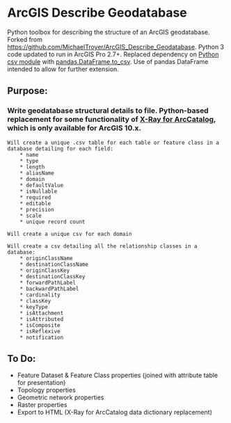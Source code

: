# ArcGIS Describe Geodatabase
Python toolbox for describing the structure of an ArcGIS geodatabase. Forked from https://github.com/MichaelTroyer/ArcGIS_Describe_Geodatabase.
Python 3 code updated to run in ArcGIS Pro 2.7+.
Replaced dependency on [Python csv module](https://docs.python.org/3/library/csv.html) with [pandas.DataFrame.to_csv](https://pandas.pydata.org/pandas-docs/stable/reference/api/pandas.DataFrame.to_csv.html). Use of pandas DataFrame intended to allow for further extension.

## Purpose:
### Write geodatabase structural details to file. Python-based replacement for some functionality of [X-Ray for ArcCatalog](https://www.arcgis.com/home/item.html?id=9ea218ff575f4a5195e01a2cae03a0ae), which is only available for ArcGIS 10.x.

    Will create a unique .csv table for each table or feature class in a database detailing for each field:
        * name
        * type
        * length
        * aliasName
        * domain
        * defaultValue
        * isNullable
        * required
        * editable
        * precision
        * scale
        * unique record count
        
    Will create a unique csv for each domain
    
    Will create a csv detailing all the relationship classes in a database:
        * originClassName
        * destinationClassName
        * originClassKey
        * destinationClassKey
        * forwardPathLabel
        * backwardPathLabel
        * cardinality
        * classKey
        * keyType
		* isAttachment
        * isAttributed
        * isComposite
        * isReflexive
        * notification

## To Do:

- Feature Dataset & Feature Class properties (joined with attribute table for presentation)
- Topology properties
- Geometric network properties
- Raster properties
- Export to HTML (X-Ray for ArcCatalog data dictionary replacement)
